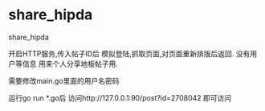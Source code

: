 # share_hipda
share_hipda 

开启HTTP服务,传入帖子ID后  模拟登陆,抓取页面,对页面重新排版后返回.
没有用户等信息
用来个人分享地板帖子用.

需要修改main.go里面的用户名密码

运行go run *.go后
访问http://127.0.0.1:90/post?id=2708042 即可访问
